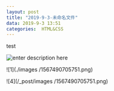 ```yaml
---
layout: post
title: "2019-9-3-未命名文件"
data: 2019-9-3 13:51
categories:  HTML&CSS
---
```



test

![enter description here](https://www.github.com/LonlyPan/blog_images/raw/master/post/1567489948643.png)


![1](./images /1567490705751.png)

![4](/_post/images /1567490705751.png)
